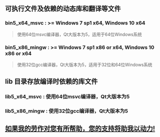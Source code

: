 ## 可执行文件及依赖的动态库和翻译等文件
### bin5_x64_msvc : >= Windows 7 sp1 x64, Windows 10 x64
>使用64位msvc编译器，Qt大版本为5，适用于64位Windows系统
### bin5_x86_mingw :  >= Windows 7 sp1 x86 or x64, Windows 10 x86 or x64
>使用32位gcc编译器，Qt大版本为5，适用于32位和64位Windows系统
## lib 目录存放编译时依赖的库文件
### lib5_x64_msvc : 使用64位msvc编译器，Qt大版本为5
### lib5_x86_mingw : 使用32位gcc编译器，Qt大版本为5

## [如果我的劳作对您有所帮助，您的支持将助我以动力!](https://nonwill.github.io/donate/)

